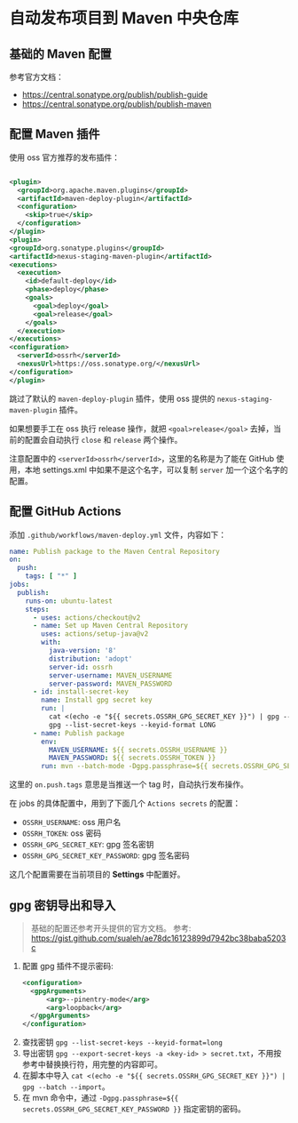 # 自动发布项目到 Maven 中央仓库

## 基础的 Maven 配置

参考官方文档：

- https://central.sonatype.org/publish/publish-guide
- https://central.sonatype.org/publish/publish-maven

## 配置 Maven 插件

使用 oss 官方推荐的发布插件：

```xml

<plugin>
  <groupId>org.apache.maven.plugins</groupId>
  <artifactId>maven-deploy-plugin</artifactId>
  <configuration>
    <skip>true</skip>
  </configuration>
</plugin>
<plugin>
<groupId>org.sonatype.plugins</groupId>
<artifactId>nexus-staging-maven-plugin</artifactId>
<executions>
  <execution>
    <id>default-deploy</id>
    <phase>deploy</phase>
    <goals>
      <goal>deploy</goal>
      <goal>release</goal>
    </goals>
  </execution>
</executions>
<configuration>
  <serverId>ossrh</serverId>
  <nexusUrl>https://oss.sonatype.org/</nexusUrl>
</configuration>
</plugin>
```

跳过了默认的 `maven-deploy-plugin` 插件，使用 oss 提供的 `nexus-staging-maven-plugin` 插件。

如果想要手工在 oss 执行 release 操作，就把 `<goal>release</goal>` 去掉，当前的配置会自动执行 `close` 和 `release` 两个操作。

注意配置中的 `<serverId>ossrh</serverId>`，这里的名称是为了能在 GitHub 使用，本地 settings.xml 中如果不是这个名字，可以复制 `server` 加一个这个名字的配置。

## 配置 GitHub Actions

添加 `.github/workflows/maven-deploy.yml` 文件，内容如下：

```yaml
name: Publish package to the Maven Central Repository
on:
  push:
    tags: [ "*" ]
jobs:
  publish:
    runs-on: ubuntu-latest
    steps:
      - uses: actions/checkout@v2
      - name: Set up Maven Central Repository
        uses: actions/setup-java@v2
        with:
          java-version: '8'
          distribution: 'adopt'
          server-id: ossrh
          server-username: MAVEN_USERNAME
          server-password: MAVEN_PASSWORD
      - id: install-secret-key
        name: Install gpg secret key
        run: |
          cat <(echo -e "${{ secrets.OSSRH_GPG_SECRET_KEY }}") | gpg --batch --import
          gpg --list-secret-keys --keyid-format LONG
      - name: Publish package
        env:
          MAVEN_USERNAME: ${{ secrets.OSSRH_USERNAME }}
          MAVEN_PASSWORD: ${{ secrets.OSSRH_TOKEN }}
        run: mvn --batch-mode -Dgpg.passphrase=${{ secrets.OSSRH_GPG_SECRET_KEY_PASSWORD }} clean deploy
```

这里的 `on.push.tags` 意思是当推送一个 tag 时，自动执行发布操作。

在 jobs 的具体配置中，用到了下面几个 `Actions secrets` 的配置：

- `OSSRH_USERNAME`: oss 用户名
- `OSSRH_TOKEN`: oss 密码
- `OSSRH_GPG_SECRET_KEY`: gpg 签名密钥
- `OSSRH_GPG_SECRET_KEY_PASSWORD`: gpg 签名密码

这几个配置需要在当前项目的 **Settings** 中配置好。

## gpg 密钥导出和导入

> 基础的配置还参考开头提供的官方文档。
> 参考: https://gist.github.com/sualeh/ae78dc16123899d7942bc38baba5203c

1. 配置 gpg 插件不提示密码:
   ```xml
   <configuration>
     <gpgArguments>
         <arg>--pinentry-mode</arg>
         <arg>loopback</arg>
     </gpgArguments>
   </configuration>
   ```
2. 查找密钥 `gpg --list-secret-keys --keyid-format=long`
3. 导出密钥 `gpg --export-secret-keys -a <key-id> > secret.txt`，不用按参考中替换换行符，用完整的内容即可。
4. 在脚本中导入 `cat <(echo -e "${{ secrets.OSSRH_GPG_SECRET_KEY }}") | gpg --batch --import`。
5. 在 mvn 命令中，通过 `-Dgpg.passphrase=${{ secrets.OSSRH_GPG_SECRET_KEY_PASSWORD }}` 指定密钥的密码。